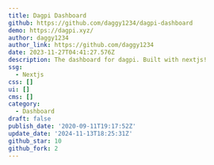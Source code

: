 ```yaml
---
title: Dagpi Dashboard
github: https://github.com/daggy1234/dagpi-dashboard
demo: https://dagpi.xyz/
author: daggy1234
author_link: https://github.com/daggy1234
date: 2023-11-27T04:41:27.576Z
description: The dashboard for dagpi. Built with nextjs!
ssg:
  - Nextjs
css: []
ui: []
cms: []
category:
  - Dashboard
draft: false
publish_date: '2020-09-11T19:17:52Z'
update_date: '2024-11-13T18:25:31Z'
github_star: 10
github_fork: 2
---
```

